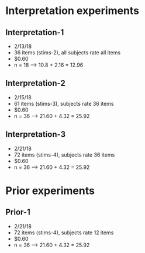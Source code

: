 # Interpretation experiments

## Interpretation-1

- 2/13/18
- 36 items (stims-2), all subjects rate all items
- $0.60
- n = 18 --> 10.8 + 2.16 = 12.96

## Interpretation-2

- 2/15/18
- 61 items (stims-3), subjects rate 36 items
- $0.60
- n = 36 --> 21.60 + 4.32 = 25.92

## Interpretation-3

- 2/21/18
- 72 items (stims-4), subjects rate 36 items
- $0.60
- n = 36 --> 21.60 + 4.32 = 25.92

# Prior experiments

## Prior-1

- 2/21/18
- 72 items (stims-4), subjects rate 12 items
- $0.60
- n = 36 --> 21.60 + 4.32 = 25.92

